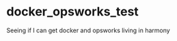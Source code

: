 docker_opsworks_test
====================

Seeing if I can get docker and opsworks living in harmony

